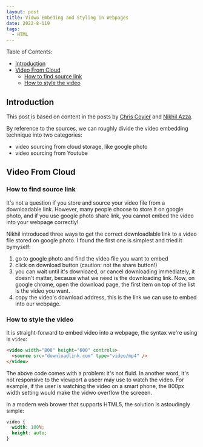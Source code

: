 ```yaml
---
layout: post
title: Vidwo Embeding and Styling in Webpages
date: 2022-8-119
tags:
  - HTML
---
```


Table of Contents:

- [Introduction](#introduction)
- [Video From Cloud](#video-from-cloud)
  - [How to find source link](#how-to-find-source-link)
  - [How to style the video](#how-to-style-the-video)

## Introduction

This post is based on content in the posts by [Chris Coyier](https://css-tricks.com/fluid-width-video/) and [Nikhil Azza](https://bytesbin.com/embed-video-from-google-photos/).

By reference to the sources, we can roughly divide the video embedding technique into two categories:

- video sourcing from cloud storage, like google photo
- video sourcing from Youtube

## Video From Cloud

### How to find source link

It's not a question if you store and source your video file from a downloadable link. However, many people choose to store it on google photo, and if you use google photo share link, you cannot embed the video into your webpage correctly!

Nikhil introduced three ways to get the correct downloadlable link to a video file stored on google photo. I found the first one is simplest and tried it bymyself:

1. go to google photo and find the video file you want to embed
2. click on download button (caution: not the share button!)
3. you can wait until it's downloaed, or cancel downloading immediately, it doesn't matter, because what we need is the downloading link. Now, on google chrome, open the download page, the first item on top of the list is the video you want.
4. copy the video's download address, this is the link we can use to embed into our webpage.

### How to style the video

It is straight-forward to embed video into a webpage, the syntax we're using is `video`:

```html
<video width="800" height="600" controls>
  <source src="downloadlink.com" type="video/mp4" />
</video>
```

The above code comes with a problem: it's not fluid. In another word, it's not responsive to the viewport a useer may use to watch the video. For example, if the user is watching the video on a smart phone, the 800px width setting would make the vidwo overflow the screeen.

In a modern web brower that supports HTML5, the solution is astoudingly simple:

```css
video {
  width: 100%;
  height: auto;
}
```
